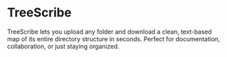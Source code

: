 # TreeScribe
TreeScribe lets you upload any folder and download a clean, text-based map of its entire directory structure in seconds. Perfect for documentation, collaboration, or just staying organized.
